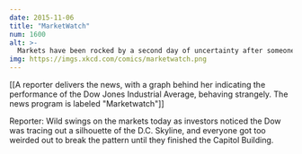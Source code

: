 ```yaml
---
date: 2015-11-06
title: "MarketWatch"
num: 1600
alt: >-
  Markets have been rocked by a second day of uncertainty after someone set up a giant Ouija board on the NYSE wall controlled collectively by the movement of the stock tickers.
img: https://imgs.xkcd.com/comics/marketwatch.png
---
```

[[A reporter delivers the news, with a graph behind her indicating the performance of the Dow Jones Industrial Average, behaving strangely.  The news program is labeled "Marketwatch"]]

Reporter:  Wild swings on the markets today as investors noticed the Dow was tracing out a silhouette of the D.C. Skyline, and everyone got too weirded out to break the pattern until they finished the Capitol Building.

